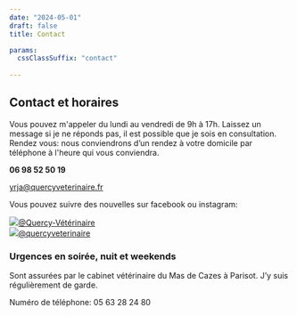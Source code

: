 ```yaml
---
date: "2024-05-01"
draft: false
title: Contact

params:
  cssClassSuffix: "contact"
  
---
```


## Contact et horaires

Vous pouvez m'appeler du lundi au vendredi de 9h à 17h. Laissez un message si je ne réponds pas, il est possible que je sois en consultation.
Rendez vous: nous conviendrons d’un rendez à votre domicile par téléphone à l'heure qui vous conviendra.

**06 98 52 50 19**

[yrja@quercyveterinaire.fr](mailto:yrja@quercyveterinaire.fr)

Vous pouvez suivre des nouvelles sur facebook ou instagram:

<a href="https://www.facebook.com/profile.php?id=61573708923351" class="icon-link" target="_blank"><img src="/images/icon-facebook.svg" class="icon">@Quercy-Vétérinaire</a><br>
<a href="https://www.instagram.com/quercyveterinaire/" class="icon-link"><img src="/images/icon-instagram.svg" class="icon">@quercyveterinaire</a>

### Urgences en soirée, nuit et weekends

Sont assurées par le cabinet vétérinaire du Mas de Cazes à Parisot. J’y suis régulièrement de garde.

Numéro de téléphone: 05 63 28 24 80
